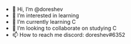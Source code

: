 - 👋 Hi, I’m @doreshev
- 👀 I’m interested in learning
- 🌱 I’m currently learning C
- 💞️ I’m looking to collaborate on studying C
- 📫 How to reach me discord: doreshev#6352

<!---
doreshev/doreshev is a ✨ special ✨ repository because its `README.md` (this file) appears on your GitHub profile.
You can click the Preview link to take a look at your changes.
--->

